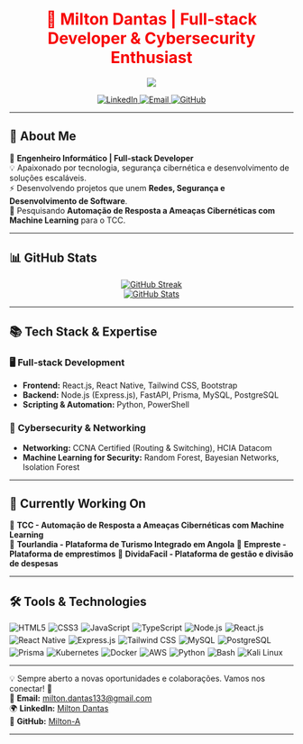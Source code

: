 <h1 align="center" style="color: #F70000;">🚀 Milton Dantas | Full-stack Developer & Cybersecurity Enthusiast</h1>

<p align="center">
  <a href="https://git.io/typing-svg">
    <img src="https://readme-typing-svg.demolab.com?font=Fira+Code&weight=600&size=32&pause=1000&color=F70000&center=true&width=720&height=80&lines=Cybersecurity+%7C+Network+%7C;Software+Engineer;Pentester+%7C+%7C+Cloud;Automating">
  </a>
</p>

<p align="center">
  <a href="https://www.linkedin.com/in/milton-dantas-76a411239/">
    <img src="https://img.shields.io/badge/LinkedIn-0077B5?style=for-the-badge&logo=linkedin&logoColor=white" alt="LinkedIn">
  </a>
  <a href="mailto:milton.dantas.dev@gmail.com">
    <img src="https://img.shields.io/badge/Email-D14836?style=for-the-badge&logo=gmail&logoColor=white" alt="Email">
  </a>
  <a href="https://github.com/Milton-A">
    <img src="https://img.shields.io/badge/GitHub-181717?style=for-the-badge&logo=github&logoColor=white" alt="GitHub">
  </a>
</p>

---

## 🚀 About Me

🎯 **Engenheiro Informático | Full-stack Developer**  
💡 Apaixonado por tecnologia, segurança cibernética e desenvolvimento de soluções escaláveis.    
⚡ Desenvolvendo projetos que unem **Redes, Segurança e Desenvolvimento de Software**.  
📖 Pesquisando **Automação de Resposta a Ameaças Cibernéticas com Machine Learning** para o TCC.  

---

## 📊 GitHub Stats

<p align="center">
  <a href="https://git.io/streak-stats">
    <img src="https://streak-stats.demolab.com?user=Milton-A&theme=dark&border_radius=6" alt="GitHub Streak">
  </a>
  <br/>
  <a href="https://github.com/anuraghazra/github-readme-stats">
    <img src="https://github-readme-stats.vercel.app/api?username=Milton-A&show_icons=true&theme=dark&count_private=true" alt="GitHub Stats">
  </a>
</p>

---

## 📚 Tech Stack & Expertise

### 🖥️ **Full-stack Development**
- **Frontend:** React.js, React Native, Tailwind CSS, Bootstrap
- **Backend:** Node.js (Express.js), FastAPI, Prisma, MySQL, PostgreSQL
- **Scripting & Automation:** Python, PowerShell

### 🔐 **Cybersecurity & Networking**
- **Networking:** CCNA Certified (Routing & Switching), HCIA Datacom
- **Machine Learning for Security:** Random Forest, Bayesian Networks, Isolation Forest

---

## 🎯 Currently Working On

🔹 **TCC - Automação de Resposta a Ameaças Cibernéticas com Machine Learning**  
🔹 **Tourlandia - Plataforma de Turismo Integrado em Angola**
🔹 **Empreste - Plataforma de emprestimos**
🔹 **DividaFacil - Plataforma de gestão e divisão de despesas**

---

## 🛠️ Tools & Technologies

<div align="center" style="display: flex; flex-wrap: wrap; gap: 5px;">
  <img src="https://img.shields.io/badge/HTML5-E34F26?style=for-the-badge&logo=html5&logoColor=white" alt="HTML5">
  <img src="https://img.shields.io/badge/CSS-239120?&style=for-the-badge&logo=css3&logoColor=white" alt="CSS3">
  <img src="https://img.shields.io/badge/JavaScript-F7DF1E?style=for-the-badge&logo=javascript&logoColor=black" alt="JavaScript">
  <img src="https://img.shields.io/badge/TypeScript-007ACC?style=for-the-badge&logo=typescript&logoColor=white" alt="TypeScript">
  <img src="https://img.shields.io/badge/Node.js-43853D?style=for-the-badge&logo=node.js&logoColor=white" alt="Node.js">
  <img src="https://img.shields.io/badge/React-20232A?style=for-the-badge&logo=react&logoColor=61DAFB" alt="React.js">
  <img src="https://img.shields.io/badge/React_Native-20232A?style=for-the-badge&logo=react&logoColor=61DAFB" alt="React Native">
  <img src="https://img.shields.io/badge/Express.js-404D59?style=for-the-badge" alt="Express.js">
  <img src="https://img.shields.io/badge/Tailwind_CSS-38B2AC?style=for-the-badge&logo=tailwind-css&logoColor=white" alt="Tailwind CSS">
  <img src="https://img.shields.io/badge/MySQL-00000F?style=for-the-badge&logo=mysql&logoColor=white" alt="MySQL">
  <img src="https://img.shields.io/badge/PostgreSQL-336791?style=for-the-badge&logo=postgresql&logoColor=white" alt="PostgreSQL">
  <img src="https://img.shields.io/badge/Prisma-3982CE?style=for-the-badge&logo=Prisma&logoColor=white" alt="Prisma">
  <img src="https://img.shields.io/badge/Kubernetes-326CE5?style=for-the-badge&logo=kubernetes&logoColor=white" alt="Kubernetes">
  <img src="https://img.shields.io/badge/Docker-2496ED?style=for-the-badge&logo=docker&logoColor=white" alt="Docker">
  <img src="https://img.shields.io/badge/AWS-232F3E?style=for-the-badge&logo=amazon-aws&logoColor=white" alt="AWS">
  <img src="https://img.shields.io/badge/Python-3776AB?style=for-the-badge&logo=python&logoColor=white" alt="Python">
  <img src="https://img.shields.io/badge/Bash-121011?style=for-the-badge&logo=gnu-bash&logoColor=white" alt="Bash">
  <img src="https://img.shields.io/badge/Kali_Linux-557C94?style=for-the-badge&logo=kalilinux&logoColor=white" alt="Kali Linux">
</div>

---

💡 Sempre aberto a novas oportunidades e colaborações. Vamos nos conectar! 🚀  
📩 **Email:** [milton.dantas133@gmail.com](mailto:milton.dantas133@gmail.com)  
🌍 **LinkedIn:** [Milton Dantas](https://www.linkedin.com/in/milton-dantas)  
🐙 **GitHub:** [Milton-A](https://github.com/Milton-A)  

---

